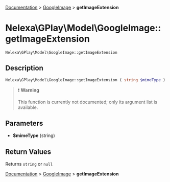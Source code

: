 [Documentation](../../README.md) > [GoogleImage](README.md) > **getImageExtension**

# Nelexa\GPlay\Model\GoogleImage::getImageExtension
`Nelexa\GPlay\Model\GoogleImage::getImageExtension`

## Description
```php
Nelexa\GPlay\Model\GoogleImage::getImageExtension ( string $mimeType ) : string | null
```

> :heavy_exclamation_mark: **Warning**
>
> This function is currently not documented; only its argument list is available. 


## Parameters
* **$mimeType** (string)  


## Return Values
Returns `string` or `null`

[Documentation](../../README.md) > [GoogleImage](README.md) > **getImageExtension**
